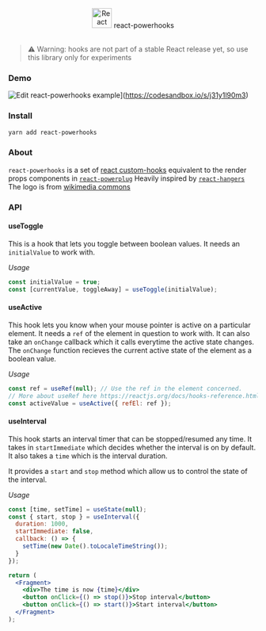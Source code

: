 <div align="center">
  <img src="/hook.png" height="40px" alt="React PowerHooks" />
  <span fontSize='20px'> react-powerhooks </span>
</div>

<br />

> ⚠️ Warning: hooks are not part of a stable React release yet, so use this library only for experiments

### Demo

![Edit react-powerhooks example](https://codesandbox.io/static/img/play-codesandbox.svg)](https://codesandbox.io/s/j31y1l90m3)

### Install

```bash
yarn add react-powerhooks
```

### About

`react-powerhooks` is a set of [react custom-hooks](https://reactjs.org/docs/hooks-custom.html) equivalent to the render props components in [`react-powerplug`](https://github.com/renatorib/react-powerplug)
Heavily inspired by [`react-hangers`](https://github.com/kitze/react-hanger)
The logo is from [wikimedia commons](https://commons.wikimedia.org/wiki/File:OCR_hook.svg)

### API

#### useToggle

This is a hook that lets you toggle between boolean values.
It needs an `initialValue` to work with.

_Usage_

```jsx
const initialValue = true;
const [currentValue, toggleAway] = useToggle(initialValue);
```

#### useActive

This hook lets you know when your mouse pointer is active on a particular element.
It needs a `ref` of the element in question to work with. It can also take an `onChange` callback which it calls everytime the active state changes. The `onChange` function recieves the current active state of the element as a boolean value.

_Usage_

```jsx
const ref = useRef(null); // Use the ref in the element concerned.
// More about useRef here https://reactjs.org/docs/hooks-reference.html#useref
const activeValue = useActive({ refEl: ref });
```

#### useInterval

This hook starts an interval timer that can be stopped/resumed any time.
It takes in `startImmediate` which decides whether the interval is on by default.
It also takes a `time` which is the interval duration.

It provides a `start` and `stop` method which allow us to control the state of the interval.

_Usage_

```jsx
const [time, setTime] = useState(null);
const { start, stop } = useInterval({
  duration: 1000,
  startImmediate: false,
  callback: () => {
    setTime(new Date().toLocaleTimeString());
  }
});

return (
  <Fragment>
    <div>The time is now {time}</div>
    <button onClick={() => stop()}>Stop interval</button>
    <button onClick={() => start()}>Start interval</button>
  </Fragment>
);
```
